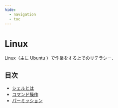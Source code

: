 ```yaml
---
hide:
  - navigation
  - toc
---
```


# Linux

Linux（主に Ubuntu ）で作業をする上でのリテラシー．

## 目次

- [シェルとは](shell.md)
- [コマンド操作](command.md)
- [パーミッション](permission.md)
